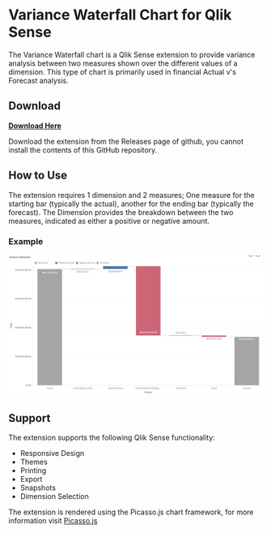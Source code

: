 # Variance Waterfall Chart for Qlik Sense

The Variance Waterfall chart is a Qlik Sense extension to provide variance analysis between two measures shown over the different values of a dimension. This type of chart is primarily used in financial Actual v's Forecast analysis.

## Download

[**Download Here**](https://link)

Download the extension from the Releases page of github, you cannot install the contents of this GitHub repository.

## How to Use

The extension requires 1 dimension and 2 measures; One measure for the starting bar (typically the actual), another for the ending bar (typically the forecast). The Dimension provides the breakdown between the two measures, indicated as either a positive or negative amount.

### Example
![Example screenshot of variance waterfall chart in Qlik Sense](docs/variance-waterfall-example.png?raw=true)

## Support

The extension supports the following Qlik Sense functionality:
- Responsive Design
- Themes
- Printing
- Export
- Snapshots
- Dimension Selection

The extension is rendered using the Picasso.js chart framework, for more information visit [Picasso.js](https://picassojs.com/)
